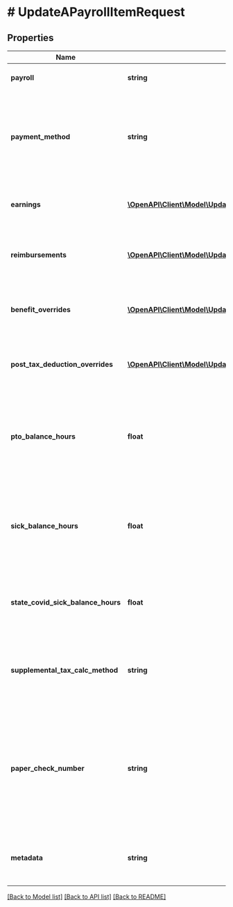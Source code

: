 # # UpdateAPayrollItemRequest

## Properties

Name | Type | Description | Notes
------------ | ------------- | ------------- | -------------
**payroll** | **string** | The payroll ID associated with the payroll item. | [optional]
**payment_method** | **string** | May be &#x60;manual&#x60;, or &#x60;direct_deposit&#x60; if the employee has a linked bank account. &#x60;direct_deposit&#x60; if the employee has a linked Plaid account. | [optional]
**earnings** | [**\OpenAPI\Client\Model\UpdatePayrollRequestItemsInnerEarningsInner[]**](UpdatePayrollRequestItemsInnerEarningsInner.md) | The set of earnings objects associated with the payroll item. | [optional]
**reimbursements** | [**\OpenAPI\Client\Model\UpdatePayrollRequestItemsInnerReimbursementsInner[]**](UpdatePayrollRequestItemsInnerReimbursementsInner.md) | The set of non-taxable reimbursements objects associated with the payroll item. | [optional]
**benefit_overrides** | [**\OpenAPI\Client\Model\UpdatePayrollRequestItemsInnerBenefitOverridesInner[]**](UpdatePayrollRequestItemsInnerBenefitOverridesInner.md) | The set of benefit override objects associated with this payroll item. | [optional]
**post_tax_deduction_overrides** | [**\OpenAPI\Client\Model\UpdatePayrollRequestItemsInnerPostTaxDeductionOverridesInner[]**](UpdatePayrollRequestItemsInnerPostTaxDeductionOverridesInner.md) | The set of benefit override objects associated with this payroll item. | [optional]
**pto_balance_hours** | **float** | The employee&#39;s remaining PTO hour balance, for display on the paystub. Can be updated even after the associated payroll has been approved. | [optional] [default to null]
**sick_balance_hours** | **float** | The employee&#39;s remaining sick hour balance, for display on the paystub. Can be updated even after the associated payroll has been approved. | [optional] [default to null]
**state_covid_sick_balance_hours** | **float** | The employee&#39;s remaining sick hour balance from state COVID relief bills, for display on the paystub | [optional] [default to null]
**supplemental_tax_calc_method** | **string** | Controls the method used by Check to calculate tax on supplemental earnings. May be &#x60;flat&#x60; or &#x60;aggregate&#x60; | [optional]
**paper_check_number** | **string** | For accounting. The check number associated with any printed checks. Can be updated even after the associated payroll has been approved. See [Get a paper check](ref:get-a-paper-check) for more details. | [optional]
**metadata** | **string** | Additional loosely structured information to associate with the payroll item | [optional]

[[Back to Model list]](../../README.md#models) [[Back to API list]](../../README.md#endpoints) [[Back to README]](../../README.md)
